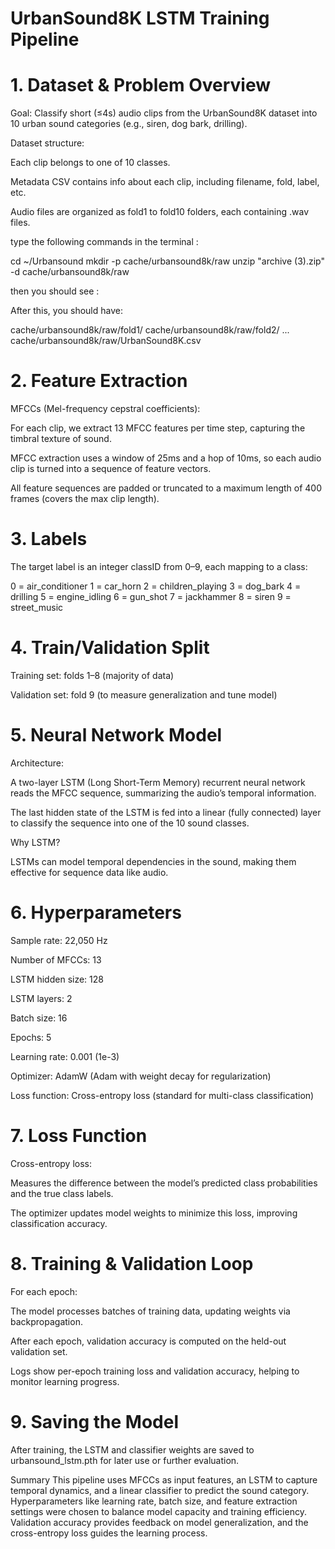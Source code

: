 # UrbanSound8K LSTM Training Pipeline
# 1. Dataset & Problem Overview

Goal: Classify short (≤4s) audio clips from the UrbanSound8K dataset into 10 urban sound categories (e.g., siren, dog bark, drilling).

Dataset structure:

Each clip belongs to one of 10 classes.

Metadata CSV contains info about each clip, including filename, fold, label, etc.

Audio files are organized as fold1 to fold10 folders, each containing .wav files.

type the following commands in the terminal :

cd ~/Urbansound
mkdir -p cache/urbansound8k/raw
unzip "archive (3).zip" -d cache/urbansound8k/raw

then you should see : 

After this, you should have:

cache/urbansound8k/raw/fold1/
cache/urbansound8k/raw/fold2/
...
cache/urbansound8k/raw/UrbanSound8K.csv


# 2. Feature Extraction
MFCCs (Mel-frequency cepstral coefficients):

For each clip, we extract 13 MFCC features per time step, capturing the timbral texture of sound.

MFCC extraction uses a window of 25ms and a hop of 10ms, so each audio clip is turned into a sequence of feature vectors.

All feature sequences are padded or truncated to a maximum length of 400 frames (covers the max clip length).

# 3. Labels
The target label is an integer classID from 0–9, each mapping to a class:


0 = air_conditioner
1 = car_horn
2 = children_playing
3 = dog_bark
4 = drilling
5 = engine_idling
6 = gun_shot
7 = jackhammer
8 = siren
9 = street_music

# 4. Train/Validation Split
Training set: folds 1–8 (majority of data)

Validation set: fold 9 (to measure generalization and tune model)

# 5. Neural Network Model
Architecture:

A two-layer LSTM (Long Short-Term Memory) recurrent neural network reads the MFCC sequence, summarizing the audio’s temporal information.

The last hidden state of the LSTM is fed into a linear (fully connected) layer to classify the sequence into one of the 10 sound classes.

Why LSTM?

LSTMs can model temporal dependencies in the sound, making them effective for sequence data like audio.

# 6. Hyperparameters
Sample rate: 22,050 Hz

Number of MFCCs: 13

LSTM hidden size: 128

LSTM layers: 2

Batch size: 16

Epochs: 5

Learning rate: 0.001 (1e-3)

Optimizer: AdamW (Adam with weight decay for regularization)

Loss function: Cross-entropy loss (standard for multi-class classification)

# 7. Loss Function
Cross-entropy loss:

Measures the difference between the model’s predicted class probabilities and the true class labels.

The optimizer updates model weights to minimize this loss, improving classification accuracy.

# 8. Training & Validation Loop
For each epoch:

The model processes batches of training data, updating weights via backpropagation.

After each epoch, validation accuracy is computed on the held-out validation set.

Logs show per-epoch training loss and validation accuracy, helping to monitor learning progress.

# 9. Saving the Model
After training, the LSTM and classifier weights are saved to urbansound_lstm.pth for later use or further evaluation.

Summary
This pipeline uses MFCCs as input features, an LSTM to capture temporal dynamics, and a linear classifier to predict the sound category. Hyperparameters like learning rate, batch size, and feature extraction settings were chosen to balance model capacity and training efficiency. Validation accuracy provides feedback on model generalization, and the cross-entropy loss guides the learning process.

